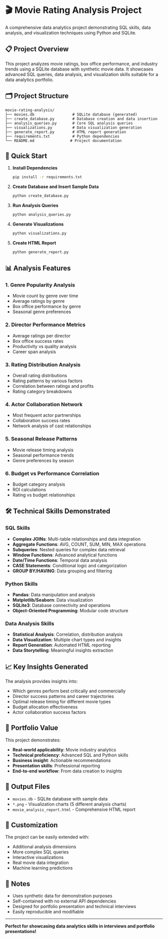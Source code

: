 # 🎬 Movie Rating Analysis Project

A comprehensive data analytics project demonstrating SQL skills, data analysis, and visualization techniques using Python and SQLite.

## 📋 Project Overview

This project analyzes movie ratings, box office performance, and industry trends using a SQLite database with synthetic movie data. It showcases advanced SQL queries, data analysis, and visualization skills suitable for a data analytics portfolio.

## 🗂️ Project Structure

```
movie-rating-analysis/
├── movies.db                 # SQLite database (generated)
├── create_database.py        # Database creation and data insertion
├── analysis_queries.py       # Core SQL analysis queries
├── visualizations.py         # Data visualization generation
├── generate_report.py        # HTML report generation
├── requirements.txt          # Python dependencies
└── README.md                # Project documentation
```

## 🚀 Quick Start

1. **Install Dependencies**
   ```bash
   pip install -r requirements.txt
   ```

2. **Create Database and Insert Sample Data**
   ```bash
   python create_database.py
   ```

3. **Run Analysis Queries**
   ```bash
   python analysis_queries.py
   ```

4. **Generate Visualizations**
   ```bash
   python visualizations.py
   ```

5. **Create HTML Report**
   ```bash
   python generate_report.py
   ```

## 📊 Analysis Features

### 1. Genre Popularity Analysis
- Movie count by genre over time
- Average ratings by genre
- Box office performance by genre
- Seasonal genre preferences

### 2. Director Performance Metrics
- Average ratings per director
- Box office success rates
- Productivity vs quality analysis
- Career span analysis

### 3. Rating Distribution Analysis
- Overall rating distributions
- Rating patterns by various factors
- Correlation between ratings and profits
- Rating category breakdowns

### 4. Actor Collaboration Network
- Most frequent actor partnerships
- Collaboration success rates
- Network analysis of cast relationships

### 5. Seasonal Release Patterns
- Movie release timing analysis
- Seasonal performance trends
- Genre preferences by season

### 6. Budget vs Performance Correlation
- Budget category analysis
- ROI calculations
- Rating vs budget relationships

## 🛠️ Technical Skills Demonstrated

### SQL Skills
- **Complex JOINs**: Multi-table relationships and data integration
- **Aggregate Functions**: AVG, COUNT, SUM, MIN, MAX operations
- **Subqueries**: Nested queries for complex data retrieval
- **Window Functions**: Advanced analytical functions
- **Date/Time Functions**: Temporal data analysis
- **CASE Statements**: Conditional logic and categorization
- **GROUP BY/HAVING**: Data grouping and filtering

### Python Skills
- **Pandas**: Data manipulation and analysis
- **Matplotlib/Seaborn**: Data visualization
- **SQLite3**: Database connectivity and operations
- **Object-Oriented Programming**: Modular code structure

### Data Analysis Skills
- **Statistical Analysis**: Correlation, distribution analysis
- **Data Visualization**: Multiple chart types and insights
- **Report Generation**: Automated HTML reporting
- **Data Storytelling**: Meaningful insights extraction

## 📈 Key Insights Generated

The analysis provides insights into:
- Which genres perform best critically and commercially
- Director success patterns and career trajectories
- Optimal release timing for different movie types
- Budget allocation effectiveness
- Actor collaboration success factors

## 🎯 Portfolio Value

This project demonstrates:
- **Real-world applicability**: Movie industry analytics
- **Technical proficiency**: Advanced SQL and Python skills
- **Business insight**: Actionable recommendations
- **Presentation skills**: Professional reporting
- **End-to-end workflow**: From data creation to insights

## 📁 Output Files

- `movies.db` - SQLite database with sample data
- `*.png` - Visualization charts (5 different analysis charts)
- `movie_analysis_report.html` - Comprehensive HTML report

## 🔧 Customization

The project can be easily extended with:
- Additional analysis dimensions
- More complex SQL queries
- Interactive visualizations
- Real movie data integration
- Machine learning predictions

## 📝 Notes

- Uses synthetic data for demonstration purposes
- Self-contained with no external API dependencies
- Designed for portfolio presentation and technical interviews
- Easily reproducible and modifiable

---

**Perfect for showcasing data analytics skills in interviews and portfolio presentations!**
